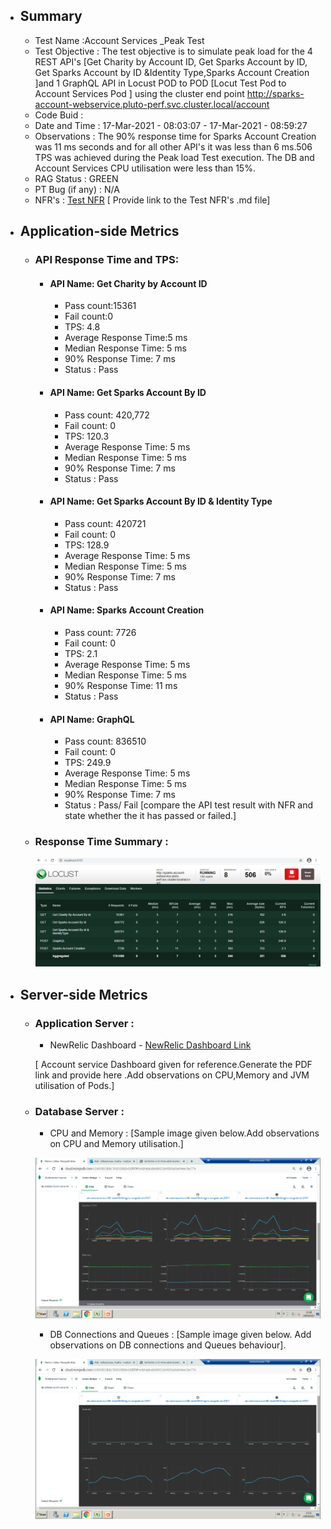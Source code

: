 - ## Summary
    - Test Name :Account Services _Peak Test
    - Test Objective : The test objective is to simulate peak load for the 4 REST API's [Get Charity by Account ID, Get Sparks Account by ID, Get Sparks Account by ID &Identity Type,Sparks Account Creation ]and 1 GraphQL API in Locust POD to POD  [Locut Test Pod to Account Services Pod ] using the cluster end point http://sparks-account-webservice.pluto-perf.svc.cluster.local/account
    - Code Buid :
    - Date and Time : 17-Mar-2021 - 08:03:07 - 17-Mar-2021 - 08:59:27
    - Observations :  The 90% response time for Sparks Account Creation was 11 ms seconds and for all other API's it was less than 6 ms.506 TPS was achieved during the Peak load Test execution. The DB and Account Services CPU utilisation were less than 15%.
    - RAG Status : GREEN
    - PT Bug (if any) : N/A
    - NFR's : [Test NFR](PT_Template_NFR-API.md) [ Provide link to the Test NFR's .md file]
    
 - ## Application-side Metrics
   - ### API Response Time and TPS:
        - #### API Name: Get Charity by Account ID
            -  Pass count:15361
            -  Fail count:0
            -  TPS: 4.8
            -  Average Response Time:5 ms
            -  Median Response Time: 5 ms
            -  90% Response Time: 7 ms
            -  Status : Pass
             
       - #### API Name: Get Sparks Account By ID
            -  Pass count: 420,772
            -  Fail count: 0 
            -  TPS: 120.3
            -  Average Response Time: 5 ms
            -  Median Response Time: 5 ms
            -  90% Response Time: 7 ms
            -  Status : Pass
       - #### API Name: Get Sparks Account By ID & Identity Type
            -  Pass count: 420721
            -  Fail count: 0
            -  TPS: 128.9
            -  Average Response Time: 5 ms
            -  Median Response Time: 5 ms
            -  90% Response Time: 7 ms
            -  Status : Pass
       - #### API Name: Sparks Account Creation 
            -  Pass count: 7726
            -  Fail count: 0
            -  TPS: 2.1 
            -  Average Response Time: 5 ms
            -  Median Response Time: 5 ms
            -  90% Response Time: 11 ms
            -  Status : Pass
       - #### API Name: GraphQL
            -  Pass count: 836510
            -  Fail count: 0
            -  TPS: 249.9
            -  Average Response Time: 5 ms
            -  Median Response Time: 5 ms 
            -  90% Response Time: 7 ms
            -  Status : Pass/ Fail [compare the API test result with NFR and state whether the it has passed or failed.]
   
        
   - ### Response Time Summary :  
        
       ![Response Time - Summary](../Images/ResponseTime_Summary_AccountServices_PeakLoad.png) 
       
  - ## Server-side Metrics 

    - ### Application Server  :
       - NewRelic Dashboard - [NewRelic Dashboard Link](https://gorgon.nr-assets.net/image/8a70c53e-1c72-432a-ab30-2ea4da1cb47a?format=PDF) 
       
       [ Account service Dashboard given for reference.Generate the PDF link and provide here .Add observations on CPU,Memory and JVM utilisation of Pods.]
 
    - ### Database Server :
      - CPU and Memory : [Sample image given below.Add observations on CPU and Memory utilisation.]
      
      ![Mongo DB CPU and Memory - Sample Image](../Images/MongoDB_Perf_AccountServices_PeakLoad_CPUandMemory_17-Mar-2021.png)
      
      - DB Connections and Queues : [Sample image given below. Add observations on DB connections and Queues behaviour]. 
     
      ![Mongo DB Connections and Queues - Sample Image](../Images/MongoDB_Perf_AccountServices_PeakLoad_QueuesandConnections_17-Mar-2021.png)
      
   

